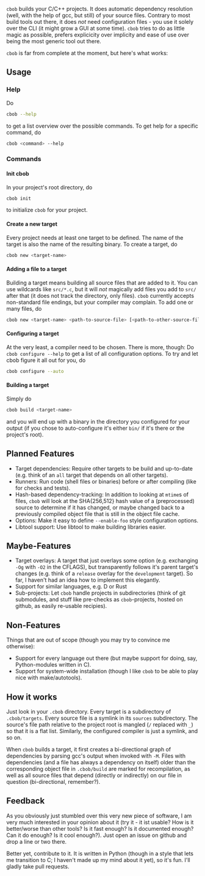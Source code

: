 `cbob` builds your C/C++ projects. It does automatic dependency resolution (well, with the help of gcc, but still) of your source files. Contrary to most build tools out there, it does *not* need configuration files - you use it solely over the CLI (it might grow a GUI at some time). `cbob` tries to do as little magic as possible, prefers explicicity over implicity and ease of use over being the most generic tool out there.

`cbob` is far from complete at the moment, but here's what works:

Usage
-----

### Help ###

Do
```bash
cbob --help
```
to get a list overview over the possible commands. To get help for a specific command, do
```bash
cbob <command> --help
```

### Commands ###

#### Init cbob ####

In your project's root directory, do
```bash
cbob init
```
to initialize `cbob` for your project.

#### Create a new target ####

Every project needs at least one target to be defined. The name of the target is also the name of the resulting binary. To create a target, do
```bash
cbob new <target-name>
```

#### Adding a file to a target ####

Building a target means building all source files that are added to it. You can use wildcards like `src/*.c`, but it will *not* magically add files you add to `src/` after that (it does not track the directory, only files). `cbob` currently accepts non-standard file endings, but your compiler may complain. To add one or many files, do
```bash
cbob new <target-name> <path-to-source-file> [<path-to-other-source-file> ...]
```

#### Configuring a target ####

At the very least, a compiler need to be chosen. There is more, though: Do `cbob configure --help` to get a list of all configuration options. To try and let cbob figure it all out for you, do
```bash
cbob configure --auto
```

#### Building a target ####

Simply do
```bash
cbob build <target-name>
```
and you will end up with a binary in the directory you configured for your output (if you chose to auto-configure it's either `bin/` if it's there or the project's root).

Planned Features
----------------

* Target dependencies: Require other targets to be build and up-to-date (e.g. think of an `all` target that depends on all other targets).
* Runners: Run code (shell files or binaries) before or after compiling (like for checks and tests).
* Hash-based dependency-tracking: In addition to looking at `mtime`s of files, `cbob` will look at the SHA{256,512} hash value of a (preprocessed) source to determine if it has changed, or maybe changed back to a previously compiled object file that is still in the object file cache.
* Options: Make it easy to define `--enable-foo` style configuration options.
* Libtool support: Use libtool to make building libraries easier.

Maybe-Features
--------------

* Target overlays: A target that just overlays some option (e.g. exchanging `-Og` with `-O2` in the CFLAGS), but transparently follows it's parent target's changes (e.g. think of a `release` overlay for the `development` target). So far, I haven't had an idea how to implement this elegantly.
* Support for similar languages, e.g. D or Rust
* Sub-projects: Let `cbob` handle projects in subdirectories (think of git submodules, and stuff like pre-checks as `cbob`-projects, hosted on github, as easily re-usable recipies).

Non-Features
------------

Things that are out of scope (though you may try to convince me otherwise):
* Support for every language out there (but maybe support for doing, say, Python-modules written in C).
* Support for system-wide installation (though I like `cbob` to be able to play nice with make/autotools).

How it works
------------

Just look in your `.cbob` directory. Every target is a subdirectory of `.cbob/targets`. Every source file is a symlink in its `sources` subdirectory. The source's file path relative to the project root is mangled (`/` replaced with `_`) so that it is a flat list. Similarly, the configured compiler is just a symlink, and so on.

When `cbob` builds a target, it first creates a bi-directional graph of dependencies by parsing gcc's output when invoked with `-M`. Files with dependencies (and a file has always a dependency on itself) older than the corresponding object file in `.cbob/build` are marked for recompilation, as well as all source files that depend (directly or indirectly) on our file in question (bi-directional, remember?).

Feedback
--------

As you obviously just stumbled over this very new piece of software, I am very much interested in your opinion about it (try it - it ist usable? How is it better/worse than other tools? Is it fast enough? Is it documented enough? Can it do enough? Is it cool enough?). Just open an issue on github and drop a line or two there.

Better yet, contribute to it. It is written in Python (though in a style that lets me transition to C; I haven't made up my mind about it yet), so it's fun. I'll gladly take pull requests.
